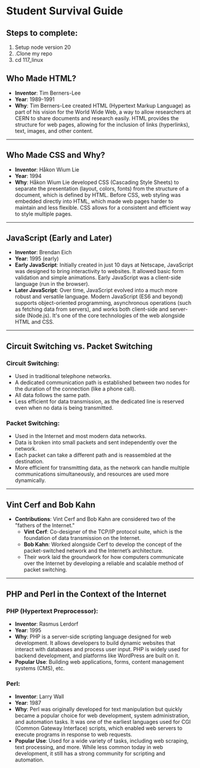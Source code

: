 # Student Survival Guide

## Steps to complete:
1. Setup node version 20
2. .Clone my repo
3. cd 117_linux



## Who Made HTML?
- **Inventor**: Tim Berners-Lee
- **Year**: 1989-1991
- **Why**: Tim Berners-Lee created HTML (Hypertext Markup Language) as part of his vision for the World Wide Web, a way to allow researchers at CERN to share documents and research easily. HTML provides the structure for web pages, allowing for the inclusion of links (hyperlinks), text, images, and other content.

---

## Who Made CSS and Why?
- **Inventor**: Håkon Wium Lie
- **Year**: 1994
- **Why**: Håkon Wium Lie developed CSS (Cascading Style Sheets) to separate the presentation (layout, colors, fonts) from the structure of a document, which is defined by HTML. Before CSS, web styling was embedded directly into HTML, which made web pages harder to maintain and less flexible. CSS allows for a consistent and efficient way to style multiple pages.

---

## JavaScript (Early and Later)
- **Inventor**: Brendan Eich
- **Year**: 1995 (early)
- **Early JavaScript**: Initially created in just 10 days at Netscape, JavaScript was designed to bring interactivity to websites. It allowed basic form validation and simple animations. Early JavaScript was a client-side language (run in the browser).
- **Later JavaScript**: Over time, JavaScript evolved into a much more robust and versatile language. Modern JavaScript (ES6 and beyond) supports object-oriented programming, asynchronous operations (such as fetching data from servers), and works both client-side and server-side (Node.js). It's one of the core technologies of the web alongside HTML and CSS.

---

## Circuit Switching vs. Packet Switching
### Circuit Switching:
- Used in traditional telephone networks.
- A dedicated communication path is established between two nodes for the duration of the connection (like a phone call).
- All data follows the same path.
- Less efficient for data transmission, as the dedicated line is reserved even when no data is being transmitted.

### Packet Switching:
- Used in the Internet and most modern data networks.
- Data is broken into small packets and sent independently over the network.
- Each packet can take a different path and is reassembled at the destination.
- More efficient for transmitting data, as the network can handle multiple communications simultaneously, and resources are used more dynamically.

---

## Vint Cerf and Bob Kahn
- **Contributions**: Vint Cerf and Bob Kahn are considered two of the "fathers of the Internet."
  - **Vint Cerf**: Co-designer of the TCP/IP protocol suite, which is the foundation of data transmission on the Internet.
  - **Bob Kahn**: Worked alongside Cerf to develop the concept of the packet-switched network and the Internet’s architecture.
  - Their work laid the groundwork for how computers communicate over the Internet by developing a reliable and scalable method of packet switching.

---

## PHP and Perl in the Context of the Internet
### PHP (Hypertext Preprocessor):
- **Inventor**: Rasmus Lerdorf
- **Year**: 1995
- **Why**: PHP is a server-side scripting language designed for web development. It allows developers to build dynamic websites that interact with databases and process user input. PHP is widely used for backend development, and platforms like WordPress are built on it.
- **Popular Use**: Building web applications, forms, content management systems (CMS), etc.

### Perl:
- **Inventor**: Larry Wall
- **Year**: 1987
- **Why**: Perl was originally developed for text manipulation but quickly became a popular choice for web development, system administration, and automation tasks. It was one of the earliest languages used for CGI (Common Gateway Interface) scripts, which enabled web servers to execute programs in response to web requests.
- **Popular Use**: Used for a wide variety of tasks, including web scraping, text processing, and more. While less common today in web development, it still has a strong community for scripting and automation.
